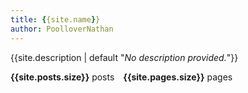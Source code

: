 ```yaml
---
title: {{site.name}}
author: PoolloverNathan
---
```

{{site.description | default "*No description provided.*"}}

**{{site.posts.size}}** posts&emsp;**{{site.pages.size}}** pages

